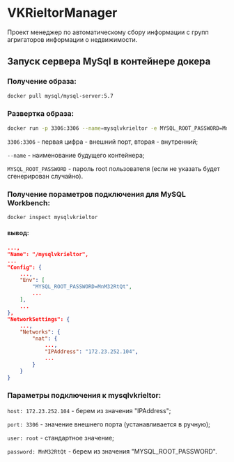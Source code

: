 # VKRieltorManager
 Проект менеджер по автоматическому сбору информации с групп агригаторов информации о недвижимости.

## Запуск сервера MySql в контейнере докера
 
### Получение образа:
```bash 
docker pull mysql/mysql-server:5.7 
```

### Развертка образа:
```bash
docker run -p 3306:3306 --name=mysqlvkrieltor -e MYSQL_ROOT_PASSWORD=MnM32RtQt -d mysql:5.7
```

```3306:3306``` - первая цифра - внешний порт, вторая - внутренний;

```--name``` - наименование будущего контейнера;

```MYSQL_ROOT_PASSWORD``` - пароль root пользователя (если не указать будет сгенерирован случайно).
 

### Получение пораметров подключения для MySQL Workbench:
```bash
docker inspect mysqlvkrieltor
``` 

#### вывод:
```JSON
...,
"Name": "/mysqlvkrieltor",
...
"Config": {
	...,
	"Env": [
		"MYSQL_ROOT_PASSWORD=MnM32RtQt",
		...
	],
	...
},
"NetworkSettings": {
	...,
	"Networks": {
		"nat": {
			...,
			"IPAddress": "172.23.252.104",
			...
		}
	}
}
```
 
### Параметры подключения к mysqlvkrieltor: 
```host: 172.23.252.104``` - берем из значения "IPAddress"; 

```port: 3306``` - значение внешнего порта (устанавливается в ручную); 

```user: root``` - стандартное значение; 

```password: MnM32RtQt``` - берем из значения "MYSQL_ROOT_PASSWORD".
